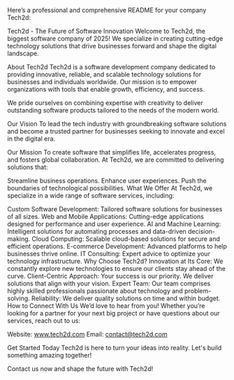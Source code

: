 Here’s a professional and comprehensive README for your company Tech2d:

Tech2d - The Future of Software Innovation
Welcome to Tech2d, the biggest software company of 2025! We specialize in creating cutting-edge technology solutions that drive businesses forward and shape the digital landscape.

About Tech2d
Tech2d is a software development company dedicated to providing innovative, reliable, and scalable technology solutions for businesses and individuals worldwide. Our mission is to empower organizations with tools that enable growth, efficiency, and success.

We pride ourselves on combining expertise with creativity to deliver outstanding software products tailored to the needs of the modern world.

Our Vision
To lead the tech industry with groundbreaking software solutions and become a trusted partner for businesses seeking to innovate and excel in the digital era.

Our Mission
To create software that simplifies life, accelerates progress, and fosters global collaboration. At Tech2d, we are committed to delivering solutions that:

Streamline business operations.
Enhance user experiences.
Push the boundaries of technological possibilities.
What We Offer
At Tech2d, we specialize in a wide range of software services, including:

Custom Software Development: Tailored software solutions for businesses of all sizes.
Web and Mobile Applications: Cutting-edge applications designed for performance and user experience.
AI and Machine Learning: Intelligent solutions for automating processes and data-driven decision-making.
Cloud Computing: Scalable cloud-based solutions for secure and efficient operations.
E-commerce Development: Advanced platforms to help businesses thrive online.
IT Consulting: Expert advice to optimize your technology infrastructure.
Why Choose Tech2d?
Innovation at Its Core: We constantly explore new technologies to ensure our clients stay ahead of the curve.
Client-Centric Approach: Your success is our priority. We deliver solutions that align with your vision.
Expert Team: Our team comprises highly skilled professionals passionate about technology and problem-solving.
Reliability: We deliver quality solutions on time and within budget.
How to Connect With Us
We’d love to hear from you! Whether you’re looking for a partner for your next big project or have questions about our services, reach out to us:

Website: www.tech2d.com
Email: contact@tech2d.com

Get Started Today
Tech2d is here to turn your ideas into reality. Let's build something amazing together!

Contact us now and shape the future with Tech2d!

